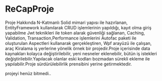 # ReCapProje
Proje Hakkında
N-Katmanlı Solid mimari yapısı ile hazırlanan, EntityFramework kullanılarak CRUD işlemlerinin yapıldığı, 
kayıt olma giriş yapabilme Jwt teknikleri ile token alarak güvenliği sağlanan, Caching, Validation, 
Transaction,Performance işlemlerini Autofac paketi ile oluşturulan Aspectleri kullanarak gerçekleştiren, Wpf arayüzü ile çalışan, 
araç Kiralama iş yerlerine yönelik örnek bir projedir.Proje içerisinde data kaynakları kolayca değiştirilebilir, yeni nesneler eklenebilir, 
bütün iş istekleri değiştirilebilir.Yapılacak olanlar eski kodları bozmadan sürekli ekleme ile yapılabilir.Proje sürdürülebilirlik prensibini yerine getirmektedir.

projeyi henüz bitmedi..
